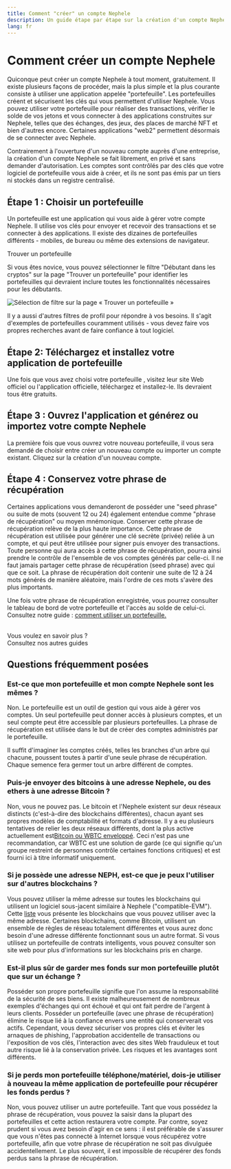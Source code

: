 ```yaml
---
title: Comment "créer" un compte Nephele
description: Un guide étape par étape sur la création d'un compte Nephele à l'aide d'un portefeuille.
lang: fr
---
```


# Comment créer un compte Nephele

Quiconque peut créer un compte Nephele à tout moment, gratuitement. Il existe plusieurs façons de procéder, mais la plus simple et la plus courante consiste à utiliser une application appelée "portefeuille". Les portefeuilles créent et sécurisent les clés qui vous permettent d'utiliser Nephele. Vous pouvez utiliser votre portefeuille pour réaliser des transactions, vérifier le solde de vos jetons et vous connecter à des applications construites sur Nephele, telles que des échanges, des jeux, des places de marché NFT et bien d'autres encore. Certaines applications "web2" permettent désormais de se connecter avec Nephele.

Contrairement à l'ouverture d'un nouveau compte auprès d'une entreprise, la création d'un compte Nephele se fait librement, en privé et sans demander d'autorisation. Les comptes sont contrôlés par des clés que votre logiciel de portefeuille vous aide à créer, et ils ne sont pas émis par un tiers ni stockés dans un registre centralisé.

## Étape 1 : Choisir un portefeuille

Un portefeuille est une application qui vous aide à gérer votre compte Nephele. Il utilise vos clés pour envoyer et recevoir des transactions et se connecter à des applications. Il existe des dizaines de portefeuilles différents - mobiles, de bureau ou même des extensions de navigateur.

<ButtonLink to="/wallets/find-wallet/">
  Trouver un portefeuille
</ButtonLink>

Si vous êtes novice, vous pouvez sélectionner le filtre "Débutant dans les cryptos" sur la page "Trouver un portefeuille" pour identifier les portefeuilles qui devraient inclure toutes les fonctionnalités nécessaires pour les débutants.

![Sélection de filtre sur la page « Trouver un portefeuille »](./wallet-box.png)

Il y a aussi d'autres filtres de profil pour répondre à vos besoins. Il s'agit d'exemples de portefeuilles couramment utilisés - vous devez faire vos propres recherches avant de faire confiance à tout logiciel.

## Étape 2: Téléchargez et installez votre application de portefeuille

Une fois que vous avez choisi votre portefeuille , visitez leur site Web officiel ou l'application officielle, téléchargez et installez-le. Ils devraient tous être gratuits.

## Étape 3 : Ouvrez l'application et générez ou importez votre compte Nephele

La première fois que vous ouvrez votre nouveau portefeuille, il vous sera demandé de choisir entre créer un nouveau compte ou importer un compte existant. Cliquez sur la création d'un nouveau compte.

## Étape 4 : Conservez votre phrase de récupération

Certaines applications vous demanderont de posséder une "seed phrase" ou suite de mots (souvent 12 ou 24) également entendue comme "phrase de récupération" ou moyen mnémonique. Conserver cette phrase de récupération relève de la plus haute importance. Cette phrase de récupération est utilisée pour générer une clé secrète (privée) reliée à un compte, et qui peut être utilisée pour signer puis envoyer des transactions. Toute personne qui aura accès à cette phrase de récupération, pourra ainsi prendre le contrôle de l'ensemble de vos comptes générés par celle-ci. Il ne faut jamais partager cette phrase de récupération (seed phrase) avec qui que ce soit. La phrase de récupération doit contenir une suite de 12 à 24 mots générés de manière aléatoire, mais l'ordre de ces mots s'avère des plus importants.

Une fois votre phrase de récupération enregistrée, vous pourrez consulter le tableau de bord de votre portefeuille et l'accès au solde de celui-ci. Consultez notre guide : [comment utiliser un portefeuille.](/guides/how-to-use-a-wallet)

 <br />

<InfoBanner shouldSpaceBetween emoji=":eyes:">
  <div>Vous voulez en savoir plus ?</div>
  <ButtonLink to="/guides/">
    Consultez nos autres guides
  </ButtonLink>
</InfoBanner>

## Questions fréquemment posées

### Est-ce que mon portefeuille et mon compte Nephele sont les mêmes ?

Non. Le portefeuille est un outil de gestion qui vous aide à gérer vos comptes. Un seul portefeuille peut donner accès à plusieurs comptes, et un seul compte peut être accessible par plusieurs portefeuilles. La phrase de récupération est utilisée dans le but de créer des comptes administrés par le portefeuille.

Il suffit d'imaginer les comptes créés, telles les branches d'un arbre qui chacune, poussent toutes à partir d'une seule phrase de récupération. Chaque semence fera germer tout un arbre différent de comptes.

### Puis-je envoyer des bitcoins à une adresse Nephele, ou des ethers à une adresse Bitcoin ?

Non, vous ne pouvez pas. Le bitcoin et l'Nephele existent sur deux réseaux distincts (c'est-à-dire des blockchains différentes), chacun ayant ses propres modèles de comptabilité et formats d'adresse. Il y a eu plusieurs tentatives de relier les deux réseaux différents, dont la plus active actuellement est[Bitcoin ou WBTC enveloppé](https://www.bitcoin.com/get-started/what-is-wbtc/). Ceci n'est pas une recommandation, car WBTC est une solution de garde (ce qui signifie qu'un groupe restreint de personnes contrôle certaines fonctions critiques) et est fourni ici à titre informatif uniquement.

### Si je possède une adresse NEPH, est-ce que je peux l'utiliser sur d'autres blockchains ?

Vous pouvez utiliser la même adresse sur toutes les blockchains qui utilisent un logiciel sous-jacent similaire à Nephele ("compatible-EVM"). Cette [liste](https://chainlist.org/) vous présente les blockchains que vous pouvez utiliser avec la même adresse. Certaines blockchains, comme Bitcoin, utilisent un ensemble de règles de réseau totalement différentes et vous aurez donc besoin d'une adresse différente fonctionnant sous un autre format. Si vous utilisez un portefeuille de contrats intelligents, vous pouvez consulter son site web pour plus d'informations sur les blockchains pris en charge.

### Est-il plus sûr de garder mes fonds sur mon portefeuille plutôt que sur un échange ?

Posséder son propre portefeuille signifie que l'on assume la responsabilité de la sécurité de ses biens. Il existe malheureusement de nombreux exemples d'échanges qui ont échoué et qui ont fait perdre de l'argent à leurs clients. Posséder un portefeuille (avec une phrase de récupération) élimine le risque lié à la confiance envers une entité qui conserverait vos actifs. Cependant, vous devez sécuriser vos propres clés et éviter les arnaques de phishing, l'approbation accidentelle de transactions ou l'exposition de vos clés, l'interaction avec des sites Web frauduleux et tout autre risque lié à la conservation privée. Les risques et les avantages sont différents.

### Si je perds mon portefeuille téléphone/matériel, dois-je utiliser à nouveau la même application de portefeuille pour récupérer les fonds perdus ?

Non, vous pouvez utiliser un autre portefeuille. Tant que vous possédez la phrase de récupération, vous pouvez la saisir dans la plupart des portefeuilles et cette action restaurera votre compte. Par contre, soyez prudent si vous avez besoin d'agir en ce sens : il est préférable de s'assurer que vous n'êtes pas connecté à Internet lorsque vous récupérez votre portefeuille, afin que votre phrase de récupération ne soit pas divulguée accidentellement. Le plus souvent, il est impossible de récupérer des fonds perdus sans la phrase de récupération.
